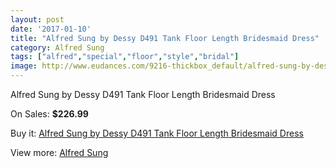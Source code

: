 ```yaml
---
layout: post
date: '2017-01-10'
title: "Alfred Sung by Dessy D491 Tank Floor Length Bridesmaid Dress"
category: Alfred Sung
tags: ["alfred","special","floor","style","bridal"]
image: http://www.eudances.com/9216-thickbox_default/alfred-sung-by-dessy-d491-tank-floor-length-bridesmaid-dress.jpg
---
```

Alfred Sung by Dessy D491 Tank Floor Length Bridesmaid Dress

On Sales: **$226.99**
<a href="https://www.eudances.com/en/alfred-sung/3090-alfred-sung-by-dessy-d491-tank-floor-length-bridesmaid-dress.html"><amp-img layout="responsive" width="600" height="600" src="//www.eudances.com/9216-thickbox_default/alfred-sung-by-dessy-d491-tank-floor-length-bridesmaid-dress.jpg" alt="Alfred Sung by Dessy D491 Tank Floor Length Bridesmaid Dress 0" /></a>
<a href="https://www.eudances.com/en/alfred-sung/3090-alfred-sung-by-dessy-d491-tank-floor-length-bridesmaid-dress.html"><amp-img layout="responsive" width="600" height="600" src="//www.eudances.com/9217-thickbox_default/alfred-sung-by-dessy-d491-tank-floor-length-bridesmaid-dress.jpg" alt="Alfred Sung by Dessy D491 Tank Floor Length Bridesmaid Dress 1" /></a>
<a href="https://www.eudances.com/en/alfred-sung/3090-alfred-sung-by-dessy-d491-tank-floor-length-bridesmaid-dress.html"><amp-img layout="responsive" width="600" height="600" src="//www.eudances.com/9218-thickbox_default/alfred-sung-by-dessy-d491-tank-floor-length-bridesmaid-dress.jpg" alt="Alfred Sung by Dessy D491 Tank Floor Length Bridesmaid Dress 2" /></a>
<a href="https://www.eudances.com/en/alfred-sung/3090-alfred-sung-by-dessy-d491-tank-floor-length-bridesmaid-dress.html"><amp-img layout="responsive" width="600" height="600" src="//www.eudances.com/9219-thickbox_default/alfred-sung-by-dessy-d491-tank-floor-length-bridesmaid-dress.jpg" alt="Alfred Sung by Dessy D491 Tank Floor Length Bridesmaid Dress 3" /></a>

Buy it: [Alfred Sung by Dessy D491 Tank Floor Length Bridesmaid Dress](https://www.eudances.com/en/alfred-sung/3090-alfred-sung-by-dessy-d491-tank-floor-length-bridesmaid-dress.html "Alfred Sung by Dessy D491 Tank Floor Length Bridesmaid Dress")

View more: [Alfred Sung](https://www.eudances.com/en/52-alfred-sung "Alfred Sung")